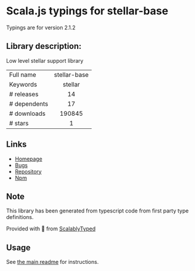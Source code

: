 
# Scala.js typings for stellar-base

Typings are for version 2.1.2

## Library description:
Low level stellar support library

|                    |                 |
| ------------------ | :-------------: |
| Full name          | stellar-base |
| Keywords           | stellar |
| # releases         | 14 |
| # dependents       | 17 |
| # downloads        | 190845 |
| # stars            | 1 |

## Links
- [Homepage](https://github.com/stellar/js-stellar-base)
- [Bugs](https://github.com/stellar/js-stellar-base/issues)
- [Repository](https://github.com/stellar/js-stellar-base)
- [Npm](https://www.npmjs.com/package/stellar-base)
    


## Note
This library has been generated from typescript code from first party type definitions.

Provided with :purple_heart: from [ScalablyTyped](https://github.com/oyvindberg/ScalablyTyped)

## Usage
See [the main readme](../../readme.md) for instructions.



